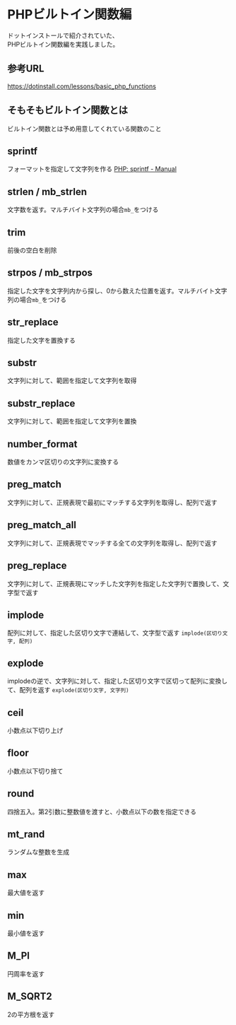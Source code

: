 # PHPビルトイン関数編

ドットインストールで紹介されていた、  
PHPビルトイン関数編を実践しました。

## 参考URL  
https://dotinstall.com/lessons/basic_php_functions

## そもそもビルトイン関数とは
ビルトイン関数とは予め用意してくれている関数のこと

## sprintf
フォーマットを指定して文字列を作る
[PHP: sprintf \- Manual](https://www.php.net/manual/ja/function.sprintf.php)

## strlen / mb_strlen
文字数を返す。マルチバイト文字列の場合`mb_`をつける

## trim
前後の空白を削除

## strpos / mb_strpos
指定した文字を文字列内から探し、0から数えた位置を返す。マルチバイト文字列の場合`mb_`をつける

## str_replace
指定した文字を置換する

## substr
文字列に対して、範囲を指定して文字列を取得

## substr_replace
文字列に対して、範囲を指定して文字列を置換

## number_format
数値をカンマ区切りの文字列に変換する

## preg_match
文字列に対して、正規表現で最初にマッチする文字列を取得し、配列で返す

## preg_match_all
文字列に対して、正規表現でマッチする全ての文字列を取得し、配列で返す

## preg_replace
文字列に対して、正規表現にマッチした文字列を指定した文字列で置換して、文字型で返す

## implode
配列に対して、指定した区切り文字で連結して、文字型で返す
`implode(区切り文字, 配列)`

## explode
implodeの逆で、文字列に対して、指定した区切り文字で区切って配列に変換して、配列を返す
`explode(区切り文字, 文字列)`

## ceil
小数点以下切り上げ

## floor
小数点以下切り捨て

## round
四捨五入。第2引数に整数値を渡すと、小数点以下の数を指定できる

## mt_rand
ランダムな整数を生成

## max
最大値を返す

## min
最小値を返す

## M_PI
円周率を返す

## M_SQRT2
2の平方根を返す